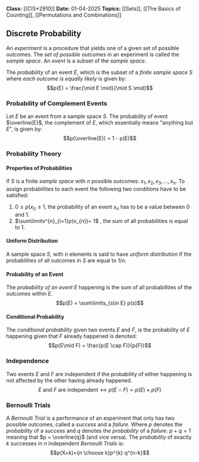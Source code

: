 **Class:** [[CIS*2910]]
**Date:** 01-04-2025
**Topics:** [[Sets]], [[The Basics of Counting]], [[Permutations and Combinations]]

## Discrete Probability
An *experiment* is a procedure that yields one of a given set of possible outcomes. 
The *set of possible outcomes* in an experiment is called the *sample space*. 
An *event* is a subset of the *sample space*. 

The *probability* of an event $E$, which is the subset of a *finite sample space* $S$ where *each outcome is equally likely* is given by:
$$p(E) = \frac{\mid E \mid}{\mid S \mid}$$

### Probability of Complement Events
Let $E$ be an event from a sample space $S$. The probability of event $\overline{E}$, the complement of $E$, which essentially means "anything but $E$", is given by:
$$p(\overline{E}) = 1 - p(E)$$

### Probability Theory
#### Properties of Probabilities
If $S$ is a finite *sample space* with $n$ possible outcomes: $x_1,x_2,x_3,...,x_n$. To assign probabilities to each event the following two conditions have to be satisfied:
1. $0 \leq p(x_{i)}\leq 1$, the probability of an event $x_n$ has to be a value between $0$ and $1$.
2. $\sum\limits^{n}_{i=1}p(x_{n})= 1$ , the sum of all probabilities is equal to $1$.

#### Uniform Distribution
A sample space $S$, with $n$ elements is said to have *uniform distribution* if the probabilities of all outcomes in $S$ are equal to $1 / n$.

#### Probability of an Event
The *probability of an event* $E$ happening is the sum of all probabilities of the outcomes within $E$.
$$p(E) = \sum\limits_{s\in E} p(s)$$
#### Conditional Probability
The *conditional probability* given two events $E$ and $F$, is the probability of $E$ happening given that $F$ already happened is denoted:
$$p(E\mid F) = \frac{p(E \cap F)}{p(F)}$$
### Independence
Two events $E$ and $F$ are independent if the probability of either happening is not affected by the other having already happened. 
$$E \text{ and } F \text{ are independent} \leftrightarrow p(E \cap F) = p(E) \times p(F)$$
### Bernoulli Trials
A *Bernoulli Trial* is a performance of an experiment that only has two possible outcomes, called a *success* and a *failure*. Where $p$ denotes the *probability* of a *success* and $q$ denotes the *probability* of a *failure*. $p+q=1$ meaning that $p = \overline{q}$ (and vice versa). The *probability* of exactly $k$ successes in $n$ independent *Bernoulli Trials* is:
$$p(X=k)={n \choose k}p^{k} q^{n-k}$$
